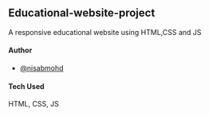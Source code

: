 ## Educational-website-project

A responsive educational website using HTML,CSS and JS

#### Author

- [@nisabmohd](https://github.com/nisabmohd)

#### Tech Used

HTML, CSS, JS
